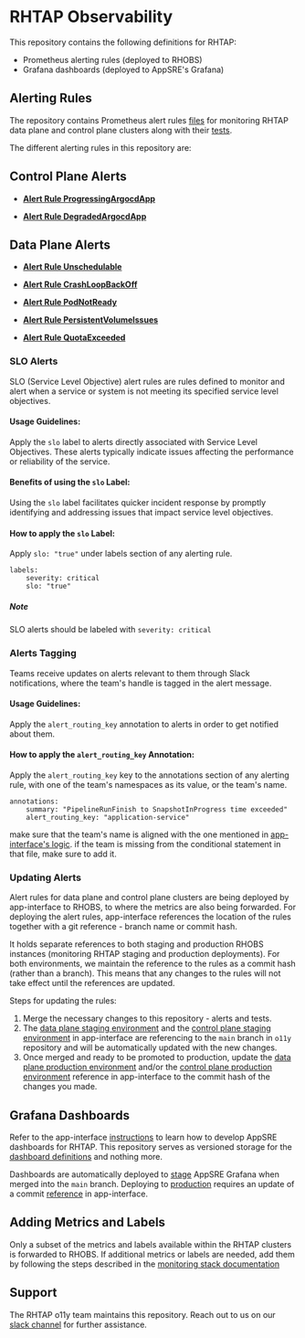 # RHTAP Observability 

This repository contains the following definitions for RHTAP:
  * Prometheus alerting rules (deployed to RHOBS)
  * Grafana dashboards (deployed to AppSRE's Grafana)

## Alerting Rules

The repository contains Prometheus alert rules [files](rhobs/alerting) for monitoring
RHTAP data plane and control plane clusters along with their [tests](test/promql).


The different alerting rules in this repository are:

## Control Plane Alerts

* [**Alert Rule ProgressingArgocdApp**](https://gitlab.cee.redhat.com/rhtap/docs/sop/-/blob/main/o11y/alert-rule-ProgressingArgocdApp.md)

* [**Alert Rule DegradedArgocdApp**](https://gitlab.cee.redhat.com/rhtap/docs/sop/-/blob/main/o11y/alert-rule-degradedArgocdApp.md)

## Data Plane Alerts

* [**Alert Rule Unschedulable**](https://gitlab.cee.redhat.com/rhtap/docs/sop/-/blob/main/o11y/alert-rule-unschedualablePods.md)

* [**Alert Rule CrashLoopBackOff**](https://gitlab.cee.redhat.com/rhtap/docs/sop/-/blob/main/o11y/alert-rule-crashLoopBackOff.md?ref_type=heads)

* [**Alert Rule PodNotReady**](https://gitlab.cee.redhat.com/rhtap/docs/sop/-/blob/main/o11y/alert-rule-PodNotReady.md?ref_type=heads)

* [**Alert Rule PersistentVolumeIssues**](https://gitlab.cee.redhat.com/rhtap/docs/sop/-/blob/main/o11y/alert-rule-pesistentVolumeIssues.md?ref_type=heads)

* [**Alert Rule QuotaExceeded**](https://gitlab.cee.redhat.com/rhtap/docs/sop/-/blob/main/o11y/alert-rule-QuotaExceeded.md)

### SLO Alerts

SLO (Service Level Objective) alert rules are rules defined to monitor and alert 
when a service or system is not meeting its specified service level objectives.

#### Usage Guidelines:

Apply the `slo` label to alerts directly associated with Service Level Objectives.
These alerts typically indicate issues affecting the performance or reliability of the service.

#### Benefits of using the `slo` Label:

Using the `slo` label facilitates quicker incident response by
promptly identifying and addressing issues that impact service level objectives.
  
#### How to apply the `slo` Label:

Apply `slo: "true"` under labels section of any alerting rule.
  ```
  labels:
      severity: critical
      slo: "true"
  ```
##### Note
SLO alerts should be labeled with `severity: critical`

### Alerts Tagging

Teams receive updates on alerts relevant to them through Slack notifications, 
where the team's handle is tagged in the alert message.

#### Usage Guidelines:

Apply the `alert_routing_key` annotation to alerts in order to get notified about them.
  
#### How to apply the `alert_routing_key` Annotation:

Apply the `alert_routing_key` key to the annotations section of any alerting rule,
with one of the team's namespaces as its value, or the team's name.
  ```
  annotations:
      summary: "PipelineRunFinish to SnapshotInProgress time exceeded"
      alert_routing_key: "application-service"
  ```

make sure that the team's name is aligned with the one mentioned in 
[app-interface's logic](https://gitlab.cee.redhat.com/service/app-interface/-/blob/master/resources/rhobs/stage/alertmanager-routes-mst.secret.yaml?ref_type=heads#L75). 
if the team is missing from the conditional statement in that file, make sure to add it.

### Updating Alerts

Alert rules for data plane and control plane clusters are being deployed by app-interface 
to RHOBS, to where the metrics are also being forwarded. For deploying the 
alert rules, app-interface references the location of the rules together with a git 
reference - branch name or commit hash.

It holds separate references to both staging and production RHOBS instances (monitoring
RHTAP staging and production deployments). For both environments, we maintain the
reference to the rules as a commit hash (rather than a branch). This means that any
changes to the rules will not take effect until the references are updated.

Steps for updating the rules:

1. Merge the necessary changes to this repository - alerts and tests.
2. The
[data plane staging environment](https://gitlab.cee.redhat.com/service/app-interface/-/blob/master/data/services/stonesoup/cicd/saas-rhtap-rules.yaml#L35)
and the
[control plane staging environment](https://gitlab.cee.redhat.com/service/app-interface/-/blob/master/data/services/stonesoup/cicd/saas-rhtap-rules.yaml#L49)
in app-interface are referencing to the `main` branch in `o11y` repository  and will be automatically updated with the new changes.
3. Once merged and ready to be promoted to production, update the
[data plane production environment](https://gitlab.cee.redhat.com/service/app-interface/-/blob/master/data/services/stonesoup/cicd/saas-rhtap-rules.yaml#L39) 
and/or the
[control plane production environment](https://gitlab.cee.redhat.com/service/app-interface/-/blob/master/data/services/stonesoup/cicd/saas-rhtap-rules.yaml#L53) 
reference in app-interface to the commit hash of the changes you made.

## Grafana Dashboards

Refer to the app-interface [instructions](
https://gitlab.cee.redhat.com/service/app-interface/-/blob/master/docs/app-sre/monitoring.md#visualization-with-grafana)
to learn how to develop AppSRE dashboards for RHTAP. This repository serves as
versioned storage for the [dashboard definitions](dashboards/) and nothing more.

Dashboards are automatically deployed to [stage](https://grafana.stage.devshift.net) AppSRE Grafana when merged into the `main` branch.
Deploying to [production](https://grafana.app-sre.devshift.net/) requires an update of a commit
[reference](https://gitlab.cee.redhat.com/service/app-interface/-/blob/b03e4336a3223ec7b90dc9bc69707c9ee0ff9af6/data/services/stonesoup/cicd/saas-stonesoup-dashboards.yml#L37)
in app-interface.

## Adding Metrics and Labels

Only a subset of the metrics and labels available within the RHTAP clusters is forwarded
to RHOBS. If additional metrics or labels are needed, add them by following the steps
described in the
[monitoring stack documentation](https://github.com/redhat-appstudio/infra-deployments/blob/main/components/monitoring/prometheus/README.md#federation-and-remote-write)

## Support

The RHTAP o11y team maintains this repository.
Reach out to us on our [slack channel](https://redhat-internal.slack.com/archives/C04FDFTF8EB)
for further assistance.
